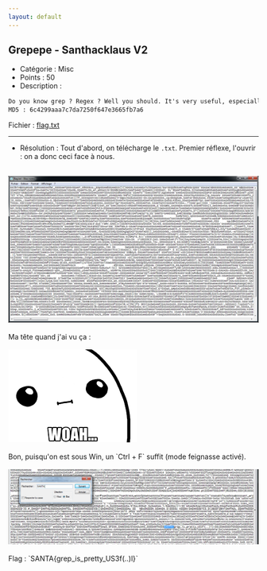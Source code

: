 ```yaml
---
layout: default
---
```


## Grepepe - Santhacklaus V2

- Catégorie : Misc
- Points : 50
- Description :<br/>
```md
Do you know grep ? Regex ? Well you should. It's very useful, especially during CTFs. Remember the flag is something like SANTA{fl4g_f0rmAT}.
MD5 : 6c4299aaa7c7da7250f647e3665fb7a6
```
Fichier : <a href="flag.txt" download="flag" alt="Cliquez pour télécharger">flag.txt</a>
<br/>

* * * 

- Résolution :
Tout d'abord, on télécharge le `.txt`. Premier réflexe, l'ouvrir : on a donc ceci face à nous.<br/>
<br/>
<img src="screen.png">
<br/>
<br/>
Ma tête quand j'ai vu ça :<br/>
<br/>
<img src="woah.png"><br/>
<br/>
Bon, puisqu'on est sous Win, un `Ctrl + F` suffit (mode feignasse activé).<br/>
<br/>
<img src="flag.png">
<br/>
<br/>
Flag : `SANTA{grep_is_pretty_US3f(..)l}`
<br/>
<br/>
